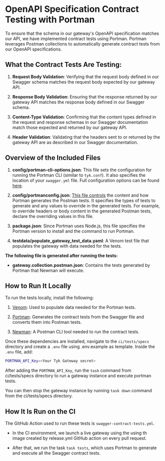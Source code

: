 # OpenAPI Specification Contract Testing with Portman

To ensure that the schema in our gateway's OpenAPI specification matches our API, we have implemented contract tests using Portman. Portman leverages Postman collections to automatically generate contract tests from our OpenAPI specifications.

## What the Contract Tests Are Testing:

1. **Request Body Validation**: Verifying that the request body defined in our Swagger schema matches the request body expected by our gateway API.

2. **Response Body Validation**: Ensuring that the response returned by our gateway API matches the response body defined in our Swagger schema.

3. **Content-Type Validation**: Confirming that the content types defined in the request and response schemas in our Swagger documentation match those expected and returned by our gateway API.

4. **Header Validation**: Validating that the headers sent to or returned by the gateway API are as described in our Swagger documentation.

## Overview of the Included Files

1. **config/portman-cli-options.json**: This file sets the configuration for running the Portman CLI (similar to `tyk.conf`). It also specifies the location of your `swagger.yml` file. Full configuration options can be found [here](https://github.com/apideck-libraries/portman#cli-usage).

2. **config/portmanconfig.json**: [This file controls](https://github.com/apideck-libraries/portman#portman-settings) the content and how Portman generates the Postman tests. It specifies the types of tests to generate and any values to override in the generated tests. For example, to override headers or body content in the generated Postman tests, declare the overriding values in this file.

3. **package.json**: Since Portman uses Node.js, this file specifies the Portman version to install and the command to run Portman.

4. **testdata/populate_gateway_test_data.yaml**: A Venom test file that populates the gateway with data needed for the tests.

**The following file is generated after running the tests:**

- **gateway.collection.postman.json**: Contains the tests generated by Portman that Newman will execute.

## How to Run It Locally

To run the tests locally, install the following:

1. [Venom](https://github.com/ovh/venom): Used to populate data needed for the Portman tests.

2. [Portman](https://github.com/apideck-libraries/portman): Generates the contract tests from the Swagger file and converts them into Postman tests.

3. [Newman](https://github.com/postmanlabs/newman): A Postman CLI tool needed to run the contract tests.

Once these dependencies are installed, navigate to the `ci/tests/specs` directory and create a `.env` file using .env.example as template. Inside the `.env` file, add:

```bash
PORTMAN_API_Key=<Your Tyk Gateway secret>
```

After adding the `PORTMAN_API_Key`, run the `task` command from ci/tests/specs directory to run a gateway instance and execute portman tests.

You can then stop the gateway instance by running `task down` command from the  ci/tests/specs directory.

## How It Is Run on the CI

The GitHub Action used to run these tests is `swagger-contract-tests.yml`.

- In the CI environment, we launch a live gateway using the using th image created by release.yml GitHub action on every pull request.

- After that, we run the task `task tests`, which uses Portman to generate and execute all the Swagger contract tests.
